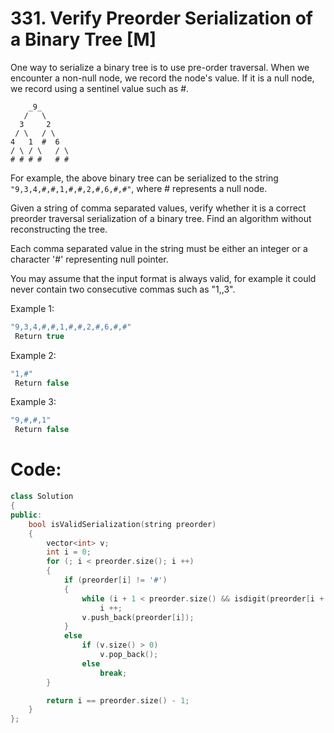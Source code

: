 # 331. Verify Preorder Serialization of a Binary Tree [M]
One way to serialize a binary tree is to use pre-order traversal. When we encounter a non-null node, we record the node's value. If it is a null node, we record using a sentinel value such as #.
 ```
     _9_
    /   \
   3     2
  / \   / \
 4   1  #  6
/ \ / \   / \
# # # #   # #
```

For example, the above binary tree can be serialized to the string ``` "9,3,4,#,#,1,#,#,2,#,6,#,#" ```, where # represents a null node. 

Given a string of comma separated values, verify whether it is a correct preorder traversal serialization of a binary tree. Find an algorithm without reconstructing the tree.

Each comma separated value in the string must be either an integer or a character '#' representing null pointer.

You may assume that the input format is always valid, for example it could never contain two consecutive commas such as "1,,3".

Example 1:
```c++ 
"9,3,4,#,#,1,#,#,2,#,6,#,#"
 Return true
```
Example 2:
```c++ 
"1,#"
 Return false
```
Example 3:
```c++ 
"9,#,#,1"
 Return false
```
# Code:
```c++
class Solution 
{
public:
    bool isValidSerialization(string preorder) 
    {
        vector<int> v;
        int i = 0;
        for (; i < preorder.size(); i ++)
        {
            if (preorder[i] != '#')
            {
                while (i + 1 < preorder.size() && isdigit(preorder[i + 1]))
                    i ++;
                v.push_back(preorder[i]);
            }
            else
                if (v.size() > 0)
                    v.pop_back();
                else
                    break;
        }

        return i == preorder.size() - 1;
    }
};
```
